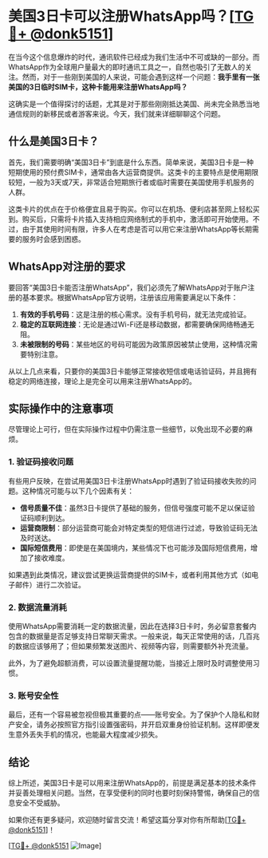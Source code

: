 # 美国3日卡可以注册WhatsApp吗？[[TG💪+ @donk5151](https://t.me/s/donk5151)]

在当今这个信息爆炸的时代，通讯软件已经成为我们生活中不可或缺的一部分。而WhatsApp作为全球用户量最大的即时通讯工具之一，自然也吸引了无数人的关注。然而，对于一些刚到美国的人来说，可能会遇到这样一个问题：**我手里有一张美国的3日临时SIM卡，这种卡能用来注册WhatsApp吗？**

这确实是一个值得探讨的话题，尤其是对于那些刚刚抵达美国、尚未完全熟悉当地通信规则的新移民或者游客来说。今天，我们就来详细聊聊这个问题。

## 什么是美国3日卡？

首先，我们需要明确“美国3日卡”到底是什么东西。简单来说，美国3日卡是一种短期使用的预付费SIM卡，通常由各大运营商提供。这类卡的主要特点是使用期限较短，一般为3天或7天，非常适合短期旅行者或临时需要在美国使用手机服务的人群。

这类卡片的优点在于价格便宜且易于购买。你可以在机场、便利店甚至网上轻松买到。购买后，只需将卡片插入支持相应网络制式的手机中，激活即可开始使用。不过，由于其使用时间有限，许多人在考虑是否可以用它来注册WhatsApp等长期需要的服务时会感到困惑。

## WhatsApp对注册的要求

要回答“美国3日卡能否注册WhatsApp”，我们必须先了解WhatsApp对于账户注册的基本要求。根据WhatsApp官方说明，注册该应用需要满足以下条件：

1. **有效的手机号码**：这是注册的核心需求。没有手机号码，就无法完成验证。
2. **稳定的互联网连接**：无论是通过Wi-Fi还是移动数据，都需要确保网络畅通无阻。
3. **未被限制的号码**：某些地区的号码可能因为政策原因被禁止使用，这种情况需要特别注意。

从以上几点来看，只要你的美国3日卡能够正常接收短信或电话验证码，并且拥有稳定的网络连接，理论上是完全可以用来注册WhatsApp的。

## 实际操作中的注意事项

尽管理论上可行，但在实际操作过程中仍需注意一些细节，以免出现不必要的麻烦。

### 1. 验证码接收问题

有些用户反映，在尝试用美国3日卡注册WhatsApp时遇到了验证码接收失败的问题。这种情况可能与以下几个因素有关：

- **信号质量不佳**：虽然3日卡提供了基础的服务，但信号强度可能不足以保证验证码顺利到达。
- **运营商限制**：部分运营商可能会对特定类型的短信进行过滤，导致验证码无法及时送达。
- **国际短信费用**：即使是在美国境内，某些情况下也可能涉及国际短信费用，增加了接收难度。

如果遇到此类情况，建议尝试更换运营商提供的SIM卡，或者利用其他方式（如电子邮件）进行二次验证。

### 2. 数据流量消耗

使用WhatsApp需要消耗一定的数据流量，因此在选择3日卡时，务必留意套餐内包含的数据量是否足够支持日常聊天需求。一般来说，每天正常使用的话，几百兆的数据应该够用了；但如果频繁发送图片、视频等内容，则需要额外补充流量。

此外，为了避免超额消费，可以设置流量提醒功能，当接近上限时及时调整使用习惯。

### 3. 账号安全性

最后，还有一个容易被忽视但极其重要的点——账号安全。为了保护个人隐私和财产安全，请务必按照官方指引设置强密码，并开启双重身份验证机制。这样即便发生意外丢失手机的情况，也能最大程度减少损失。

## 结论

综上所述，美国3日卡是可以用来注册WhatsApp的，前提是满足基本的技术条件并妥善处理相关问题。当然，在享受便利的同时也要时刻保持警惕，确保自己的信息安全不受威胁。

如果你还有更多疑问，欢迎随时留言交流！希望这篇分享对你有所帮助[[TG💪+ @donk5151](https://t.me/s/donk5151)]！

[[TG💪+ @donk5151](https://t.me/s/donk5151) ![Image](https://i.postimg.cc/rwNCRYN7/Snipaste-2025-04-30-17-27-05.png)]